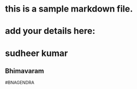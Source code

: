 # this is a sample markdown file. 
# add your details here: 
# sudheer kumar
## Bhimavaram

#BNAGENDRA
